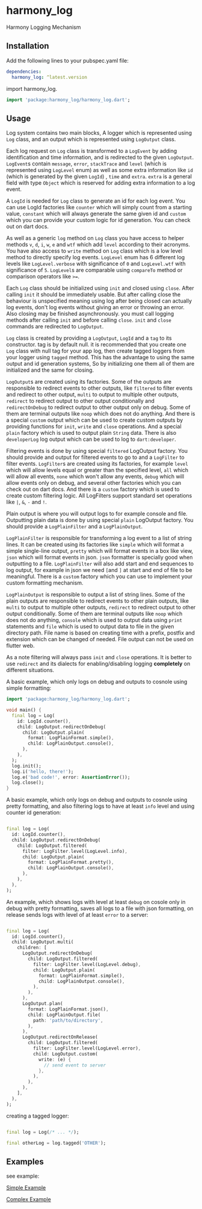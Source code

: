 # harmony_log

Harmony Logging Mechanism

## Installation

Add the following lines to your pubspec.yaml file:

```yaml
dependencies:
  harmony_log: ^latest.version
```

import harmony_log.

```dart
import 'package:harmony_log/harmony_log.dart';
```

## Usage

Log system contains two main blocks, A logger which is represented using `Log` class, and an output which is represented
using `LogOutput` class.

Each log request on `Log` class is transformed to a `LogEvent` by adding identification and time information, and is
redirected to the given `LogOutput`. `LogEvent`s contain `message`, `error`, `stackTrace` and `level` (which is
represented using `LogLevel` enum) as well as some extra information like `id` (which is generated by the given `LogId`)
, `time` and `extra`. `extra` is a general field with type `Object` which is reserved for adding extra information to a
log event.

A `LogId` is needed for `Log` class to generate an id for each log event. You can use LogId factories like
`counter` which will simply count from a starting value, `constant` which will always generate the same given id
and `custom` which you can provide your custom logic for id generation. You can check out on dart docs.

As well as a generic `log` method on `Log` class you have access to helper methods
`v`, `d`, `i`, `w`, `e` and `wtf` which add `level` according to their acronyms. You have also access to `write` method
on `Log` class which is a low level method to directly specify log events. `LogLevel` enum has 6 different log levels
like `LogLevel.verbose` with significance of `0` and `LogLevel.wtf` with significance of `5`. `LogLevel`s are comparable
using `compareTo` method or comparison operators like `>=`.

Each `Log` class should be initialized using `init` and closed using `close`. After calling `init` it should be
immediately usable. But after calling close the behaviour is unspecified meaning using log after being closed can
actually log events, don't log events without giving an error or throwing an error. Also closing may be finished
asynchronously. you must call logging methods after calling `init` and before calling `close`. `init` and `close`
commands are redirected to `LogOutput`.

`Log` class is created by providing a `LogOutput`, `LogId` and a `tag` to its constructor. tag is by default null. it is
recommended that you create one `Log` class with null tag for your app log, then create tagged loggers from your logger
using `tagged` method. This has the advantage to using the same output and id generation systems, So by initializing one
them all of them are initialized and the same for closing.

`LogOutput`s are created using its factories. Some of the outputs are responsible to redirect events to other outputs,
like `filtered` to filter events and redirect to other output, `multi` to output to multiple other outputs, `redirect`
to redirect output to other output conditionally and `redirectOnDebug` to redirect output to other output only on debug.
Some of them are terminal outputs like `noop` which does not do anything. And there is a special `custom` output which
can be used to create custom outputs by providing functions for `init`, `write` and `close` operations. And a
special `plain` factory which is used to output plain `String` data. There is also `developerLog` log output which can
be used to log to `dart:developer`.

Filtering events is done by using special `filtered` LogOutput factory. You should provide and output for filtered
events to go to and a `LogFilter` to filter events. `LogFilter`s are created using its factories, for example `level`
which will allow levels equal or greater than the specified level, `all` which will allow all events, `none` which won't
allow any events, `debug` which will allow events only on debug, and several other factories which you can check out on
dart docs. And there is a `custom` factory which is used to create custom filtering logic. All LogFilters support
standard set operations like `|`, `&`, `-` and `!`.

Plain output is where you will output logs to for example console and file. Outputting plain data is done by using
special `plain` LogOutput factory. You should provide a `LogPlainFilter` and a `LogPlainOutput`.

`LogPlainFilter` is responsible for transforming a log event to a list of string lines. It can be created using its
factories like `simple` which will format a simple single-line output, `pretty` which will format events in a box like
view, `json` which will format events in json. `json` formatter is specially good when outputting to a
file. `LogPlainFilter` will also add start and end sequences to log output, for example in json we need `[`and `]` at
start and end of file to be meaningful. There is a `custom` factory which you can use to implement your custom
formatting mechanism.

`LogPlainOutput` is responsible to output a list of string lines. Some of the plain outputs are responsible to redirect
events to other plain outputs, like `multi` to output to multiple other outputs, `redirect`
to redirect output to other output conditionally. Some of them are terminal outputs like `noop` which does not do
anything, `console` which is used to output data using `print` statements and `file` which is used to output data to
file in the given directory path. File name is based on creating time with a prefix, postfix and extension which can be
changed of needed. File output can not be used on flutter web.

As a note filtering will always pass `init` and `close` operations. It is better to use `redirect` and its dialects for
enabling/disabling logging **completely** on different situations.

A basic example, which only logs on debug and outputs to cosnole using simple formatting:

```dart
import 'package:harmony_log/harmony_log.dart';

void main() {
  final log = Log(
    id: LogId.counter(),
    child: LogOutput.redirectOnDebug(
      child: LogOutput.plain(
        format: LogPlainFormat.simple(),
        child: LogPlainOutput.console(),
      ),
    ),
  );
  log.init();
  log.i('hello, there!');
  log.e('bad code!', error: AssertionError());
  log.close();
}
```

A basic example, which only logs on debug and outputs to cosnole using pretty formatting, and also filtering logs to
have at least `info` level and using counter id generation:

```dart

final log = Log(
  id: LogId.counter(),
  child: LogOutput.redirectOnDebug(
    child: LogOutput.filtered(
      filter: LogFilter.level(LogLevel.info),
      child: LogOutput.plain(
        format: LogPlainFormat.pretty(),
        child: LogPlainOutput.console(),
      ),
    ),
  ),
);
```

An example, which shows logs with level at least `debug` on cosole only in debug with pretty formatting, saves all logs
to a file with json formatting, on release sends logs with level of at least `error` to a server:

```dart

final log = Log(
  id: LogId.counter(),
  child: LogOutput.multi(
    children: [
      LogOutput.redirectOnDebug(
        child: LogOutput.filtered(
          filter: LogFilter.level(LogLevel.debug),
          child: LogOutput.plain(
            format: LogPlainFormat.simple(),
            child: LogPlainOutput.console(),
          ),
        ),
      ),
      LogOutput.plan(
        format: LogPlainFormat.json(),
        child: LogPlainOutput.file(
          path: 'path/to/directory',
        ),
      ),
      LogOutput.redirectOnRelease(
        child: LogOutput.filtered(
          filter: LogFilter.level(LogLevel.error),
          child: LogOutput.custom(
            write: (e) {
              // send event to server
            },
          ),
        ),
      ),
    ],
  ),
);
```

creating a tagged logger:

```dart

final log = Log(/* ... */);

final otherLog = log.tagged('OTHER');
```

## Examples

see example:

[Simple Example](guide/simple.dart)

[Complex Example](guide/complex.dart)
